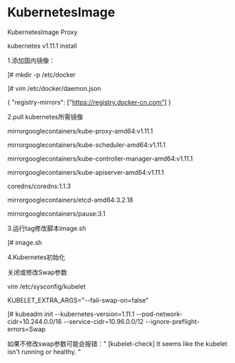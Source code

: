 # KubernetesImage
KubernetesImage Proxy

kubernetes v1.11.1 install

1.添加国内镜像：

]# mkdir -p /etc/docker

]# vim /etc/docker/daemon.json

{
"registry-mirrors": ["https://registry.docker-cn.com"]
}

2.pull kubernetes所需镜像

mirrorgooglecontainers/kube-proxy-amd64:v1.11.1

mirrorgooglecontainers/kube-scheduler-amd64:v1.11.1

mirrorgooglecontainers/kube-controller-manager-amd64:v1.11.1

mirrorgooglecontainers/kube-apiserver-amd64:v1.11.1

coredns/coredns:1.1.3

mirrorgooglecontainers/etcd-amd64:3.2.18

mirrorgooglecontainers/pause:3.1

3.运行tag修改脚本image.sh

]# image.sh

4.Kubernetes初始化

关闭或修改Swap参数

vim /etc/sysconfig/kubelet

KUBELET_EXTRA_ARGS="--fail-swap-on=false"

]# kubeadm init --kubernetes-version=1.11.1 --pod-network-cidr=10.244.0.0/16 --service-cidr=10.96.0.0/12 --ignore-preflight-errors=Swap

如果不修改swap参数可能会报错：" [kubelet-check] It seems like the kubelet isn't running or healthy. "
